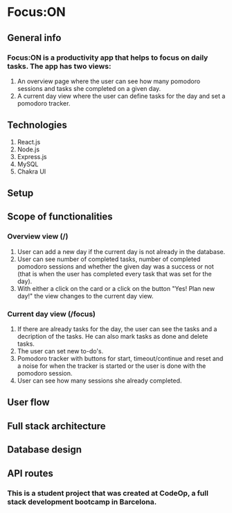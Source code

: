 # Focus:ON

## General info

### Focus:ON is a productivity app that helps to focus on daily tasks. The app has two views:

1. An overview page where the user can see how many pomodoro sessions and tasks she completed on a given day.
2. A current day view where the user can define tasks for the day and set a pomodoro tracker.

## Technologies

1. React.js
2. Node.js
3. Express.js
4. MySQL
5. Chakra UI

## Setup

## Scope of functionalities

### Overview view (/)

1. User can add a new day if the current day is not already in the database.
2. User can see number of completed tasks, number of completed pomodoro sessions and whether the given day was a success or not (that is when the user has completed every task that was set for the day).
3. With either a click on the card or a click on the button "Yes! Plan new day!" the view changes to the current day view.

### Current day view (/focus)

1. If there are already tasks for the day, the user can see the tasks and a decription of the tasks. He can also mark tasks as done and delete tasks.
2. The user can set new to-do's.
3. Pomodoro tracker with buttons for start, timeout/continue and reset and a noise for when the tracker is started or the user is done with the pomodoro session.
4. User can see how many sessions she already completed.

## User flow

## Full stack architecture

## Database design

## API routes

### This is a student project that was created at CodeOp, a full stack development bootcamp in Barcelona.
